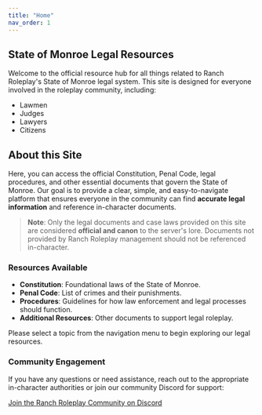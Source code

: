 ```yaml
---
title: "Home"
nav_order: 1
---
```


## State of Monroe Legal Resources

Welcome to the official resource hub for all things related to Ranch Roleplay's State of Monroe legal system. This site is designed for everyone involved in the roleplay community, including:

- Lawmen
- Judges
- Lawyers
- Citizens

## About this Site

Here, you can access the official Constitution, Penal Code, legal procedures, and other essential documents that govern the State of Monroe. Our goal is to provide a clear, simple, and easy-to-navigate platform that ensures everyone in the community can find **accurate legal information** and reference in-character documents.

> **Note**: Only the legal documents and case laws provided on this site are considered **official and canon** to the server's lore. Documents not provided by Ranch Roleplay management should not be referenced in-character.

### Resources Available

- **Constitution**: Foundational laws of the State of Monroe.
- **Penal Code**: List of crimes and their punishments.
- **Procedures**: Guidelines for how law enforcement and legal processes should function.
- **Additional Resources**: Other documents to support legal roleplay.

Please select a topic from the navigation menu to begin exploring our legal resources.

### Community Engagement

If you have any questions or need assistance, reach out to the appropriate in-character authorities or join our community Discord for support:

[Join the Ranch Roleplay Community on Discord](https://discord.com/invite/Sc3Ur4Uxpp)

